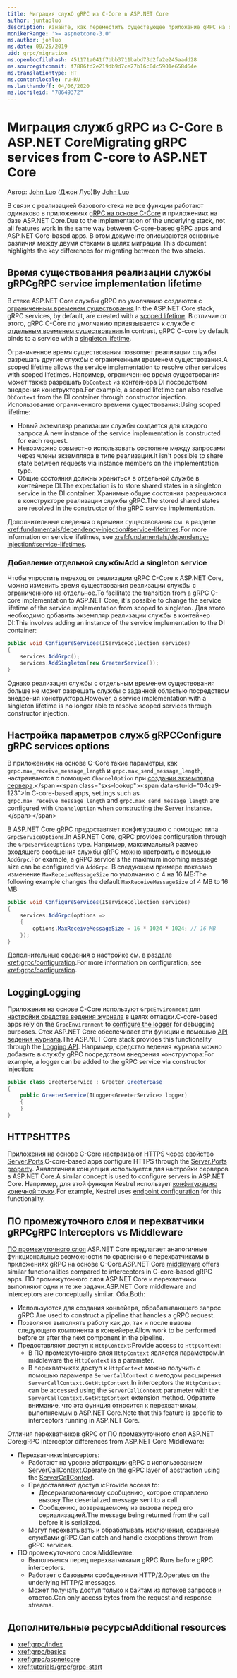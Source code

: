 ```yaml
---
title: Миграция служб gRPC из C-Core в ASP.NET Core
author: juntaoluo
description: Узнайте, как переместить существующее приложение gRPC на основе C-Core для выполнения поверх стека ASP.NET Core.
monikerRange: '>= aspnetcore-3.0'
ms.author: johluo
ms.date: 09/25/2019
uid: grpc/migration
ms.openlocfilehash: 451171a041f7bbb3711babd73d2fa2e245aadd28
ms.sourcegitcommit: f7886fd2e219db9d7ce27b16c0dc5901e658d64e
ms.translationtype: HT
ms.contentlocale: ru-RU
ms.lasthandoff: 04/06/2020
ms.locfileid: "78649372"
---
```

# <a name="migrating-grpc-services-from-c-core-to-aspnet-core"></a><span data-ttu-id="04ca9-103">Миграция служб gRPC из C-Core в ASP.NET Core</span><span class="sxs-lookup"><span data-stu-id="04ca9-103">Migrating gRPC services from C-core to ASP.NET Core</span></span>

<span data-ttu-id="04ca9-104">Автор: [John Luo](https://github.com/juntaoluo) (Джон Луо)</span><span class="sxs-lookup"><span data-stu-id="04ca9-104">By [John Luo](https://github.com/juntaoluo)</span></span>

<span data-ttu-id="04ca9-105">В связи с реализацией базового стека не все функции работают одинаково в приложениях [gRPC на основе C-Core](https://grpc.io/blog/grpc-stacks) и приложениях на базе ASP.NET Core.</span><span class="sxs-lookup"><span data-stu-id="04ca9-105">Due to the implementation of the underlying stack, not all features work in the same way between [C-core-based gRPC](https://grpc.io/blog/grpc-stacks) apps and ASP.NET Core-based apps.</span></span> <span data-ttu-id="04ca9-106">В этом документе описываются основные различия между двумя стеками в целях миграции.</span><span class="sxs-lookup"><span data-stu-id="04ca9-106">This document highlights the key differences for migrating between the two stacks.</span></span>

## <a name="grpc-service-implementation-lifetime"></a><span data-ttu-id="04ca9-107">Время существования реализации службы gRPC</span><span class="sxs-lookup"><span data-stu-id="04ca9-107">gRPC service implementation lifetime</span></span>

<span data-ttu-id="04ca9-108">В стеке ASP.NET Core службы gRPC по умолчанию создаются с [ограниченным временем существования](xref:fundamentals/dependency-injection#service-lifetimes).</span><span class="sxs-lookup"><span data-stu-id="04ca9-108">In the ASP.NET Core stack, gRPC services, by default, are created with a [scoped lifetime](xref:fundamentals/dependency-injection#service-lifetimes).</span></span> <span data-ttu-id="04ca9-109">В отличие от этого, gRPC C-Core по умолчанию привязывается к службе с [отдельным временем существования](xref:fundamentals/dependency-injection#service-lifetimes).</span><span class="sxs-lookup"><span data-stu-id="04ca9-109">In contrast, gRPC C-core by default binds to a service with a [singleton lifetime](xref:fundamentals/dependency-injection#service-lifetimes).</span></span>

<span data-ttu-id="04ca9-110">Ограниченное время существования позволяет реализации службы разрешать другие службы с ограниченным временем существования.</span><span class="sxs-lookup"><span data-stu-id="04ca9-110">A scoped lifetime allows the service implementation to resolve other services with scoped lifetimes.</span></span> <span data-ttu-id="04ca9-111">Например, ограниченное время существования может также разрешать `DbContext` из контейнера DI посредством внедрения конструктора.</span><span class="sxs-lookup"><span data-stu-id="04ca9-111">For example, a scoped lifetime can also resolve `DbContext` from the DI container through constructor injection.</span></span> <span data-ttu-id="04ca9-112">Использование ограниченного времени существования:</span><span class="sxs-lookup"><span data-stu-id="04ca9-112">Using scoped lifetime:</span></span>

* <span data-ttu-id="04ca9-113">Новый экземпляр реализации службы создается для каждого запроса.</span><span class="sxs-lookup"><span data-stu-id="04ca9-113">A new instance of the service implementation is constructed for each request.</span></span>
* <span data-ttu-id="04ca9-114">Невозможно совместно использовать состояние между запросами через члены экземпляра в типе реализации.</span><span class="sxs-lookup"><span data-stu-id="04ca9-114">It isn't possible to share state between requests via instance members on the implementation type.</span></span>
* <span data-ttu-id="04ca9-115">Общие состояния должны храниться в отдельной службе в контейнере DI.</span><span class="sxs-lookup"><span data-stu-id="04ca9-115">The expectation is to store shared states in a singleton service in the DI container.</span></span> <span data-ttu-id="04ca9-116">Хранимые общие состояния разрешаются в конструкторе реализации службы gRPC.</span><span class="sxs-lookup"><span data-stu-id="04ca9-116">The stored shared states are resolved in the constructor of the gRPC service implementation.</span></span>

<span data-ttu-id="04ca9-117">Дополнительные сведения о времени существования см. в разделе <xref:fundamentals/dependency-injection#service-lifetimes>.</span><span class="sxs-lookup"><span data-stu-id="04ca9-117">For more information on service lifetimes, see <xref:fundamentals/dependency-injection#service-lifetimes>.</span></span>

### <a name="add-a-singleton-service"></a><span data-ttu-id="04ca9-118">Добавление отдельной службы</span><span class="sxs-lookup"><span data-stu-id="04ca9-118">Add a singleton service</span></span>

<span data-ttu-id="04ca9-119">Чтобы упростить переход от реализации gRPC C-Core к ASP.NET Core, можно изменить время существования реализации службы с ограниченного на отдельное.</span><span class="sxs-lookup"><span data-stu-id="04ca9-119">To facilitate the transition from a gRPC C-core implementation to ASP.NET Core, it's possible to change the service lifetime of the service implementation from scoped to singleton.</span></span> <span data-ttu-id="04ca9-120">Для этого необходимо добавить экземпляр реализации службы в контейнер DI:</span><span class="sxs-lookup"><span data-stu-id="04ca9-120">This involves adding an instance of the service implementation to the DI container:</span></span>

```csharp
public void ConfigureServices(IServiceCollection services)
{
    services.AddGrpc();
    services.AddSingleton(new GreeterService());
}
```

<span data-ttu-id="04ca9-121">Однако реализация службы с отдельным временем существования больше не может разрешать службы с заданной областью посредством внедрения конструктора.</span><span class="sxs-lookup"><span data-stu-id="04ca9-121">However, a service implementation with a singleton lifetime is no longer able to resolve scoped services through constructor injection.</span></span>

## <a name="configure-grpc-services-options"></a><span data-ttu-id="04ca9-122">Настройка параметров служб gRPC</span><span class="sxs-lookup"><span data-stu-id="04ca9-122">Configure gRPC services options</span></span>

<span data-ttu-id="04ca9-123">В приложениях на основе C-Core такие параметры, как `grpc.max_receive_message_length` и `grpc.max_send_message_length`, настраиваются с помощью `ChannelOption` при [создании экземпляра сервера](https://grpc.io/grpc/csharp/api/Grpc.Core.Server.html#Grpc_Core_Server__ctor_System_Collections_Generic_IEnumerable_Grpc_Core_ChannelOption__).</span><span class="sxs-lookup"><span data-stu-id="04ca9-123">In C-core-based apps, settings such as `grpc.max_receive_message_length` and `grpc.max_send_message_length` are configured with `ChannelOption` when [constructing the Server instance](https://grpc.io/grpc/csharp/api/Grpc.Core.Server.html#Grpc_Core_Server__ctor_System_Collections_Generic_IEnumerable_Grpc_Core_ChannelOption__).</span></span>

<span data-ttu-id="04ca9-124">В ASP.NET Core gRPC предоставляет конфигурацию с помощью типа `GrpcServiceOptions`.</span><span class="sxs-lookup"><span data-stu-id="04ca9-124">In ASP.NET Core, gRPC provides configuration through the `GrpcServiceOptions` type.</span></span> <span data-ttu-id="04ca9-125">Например, максимальный размер входящего сообщения службы gRPC можно настроить с помощью `AddGrpc`.</span><span class="sxs-lookup"><span data-stu-id="04ca9-125">For example, a gRPC service's the maximum incoming message size can be configured via `AddGrpc`.</span></span> <span data-ttu-id="04ca9-126">В следующем примере показано изменение `MaxReceiveMessageSize` по умолчанию с 4 на 16 МБ:</span><span class="sxs-lookup"><span data-stu-id="04ca9-126">The following example changes the default `MaxReceiveMessageSize` of 4 MB to 16 MB:</span></span>

```csharp
public void ConfigureServices(IServiceCollection services)
{
    services.AddGrpc(options =>
    {
        options.MaxReceiveMessageSize = 16 * 1024 * 1024; // 16 MB
    });
}
```

<span data-ttu-id="04ca9-127">Дополнительные сведения о настройке см. в разделе <xref:grpc/configuration>.</span><span class="sxs-lookup"><span data-stu-id="04ca9-127">For more information on configuration, see <xref:grpc/configuration>.</span></span>

## <a name="logging"></a><span data-ttu-id="04ca9-128">Logging</span><span class="sxs-lookup"><span data-stu-id="04ca9-128">Logging</span></span>

<span data-ttu-id="04ca9-129">Приложения на основе C-Core используют `GrpcEnvironment` для [настройки средства ведения журнала](https://grpc.io/grpc/csharp/api/Grpc.Core.GrpcEnvironment.html?q=size#Grpc_Core_GrpcEnvironment_SetLogger_Grpc_Core_Logging_ILogger_) в целях отладки.</span><span class="sxs-lookup"><span data-stu-id="04ca9-129">C-core-based apps rely on the `GrpcEnvironment` to [configure the logger](https://grpc.io/grpc/csharp/api/Grpc.Core.GrpcEnvironment.html?q=size#Grpc_Core_GrpcEnvironment_SetLogger_Grpc_Core_Logging_ILogger_) for debugging purposes.</span></span> <span data-ttu-id="04ca9-130">Стек ASP.NET Core обеспечивает эти функции с помощью [API ведения журнала](xref:fundamentals/logging/index).</span><span class="sxs-lookup"><span data-stu-id="04ca9-130">The ASP.NET Core stack provides this functionality through the [Logging API](xref:fundamentals/logging/index).</span></span> <span data-ttu-id="04ca9-131">Например, средство ведения журнала можно добавить в службу gRPC посредством внедрения конструктора:</span><span class="sxs-lookup"><span data-stu-id="04ca9-131">For example, a logger can be added to the gRPC service via constructor injection:</span></span>

```csharp
public class GreeterService : Greeter.GreeterBase
{
    public GreeterService(ILogger<GreeterService> logger)
    {
    }
}
```

## <a name="https"></a><span data-ttu-id="04ca9-132">HTTPS</span><span class="sxs-lookup"><span data-stu-id="04ca9-132">HTTPS</span></span>

<span data-ttu-id="04ca9-133">Приложения на основе C-Core настраивают HTTPS через [свойство Server.Ports](https://grpc.io/grpc/csharp/api/Grpc.Core.Server.html#Grpc_Core_Server_Ports).</span><span class="sxs-lookup"><span data-stu-id="04ca9-133">C-core-based apps configure HTTPS through the [Server.Ports property](https://grpc.io/grpc/csharp/api/Grpc.Core.Server.html#Grpc_Core_Server_Ports).</span></span> <span data-ttu-id="04ca9-134">Аналогичная концепция используется для настройки серверов в ASP.NET Core.</span><span class="sxs-lookup"><span data-stu-id="04ca9-134">A similar concept is used to configure servers in ASP.NET Core.</span></span> <span data-ttu-id="04ca9-135">Например, для этой функции Kestrel использует [конфигурацию конечной точки](xref:fundamentals/servers/kestrel#endpoint-configuration).</span><span class="sxs-lookup"><span data-stu-id="04ca9-135">For example, Kestrel uses [endpoint configuration](xref:fundamentals/servers/kestrel#endpoint-configuration) for this functionality.</span></span>

## <a name="grpc-interceptors-vs-middleware"></a><span data-ttu-id="04ca9-136">ПО промежуточного слоя и перехватчики gRPC</span><span class="sxs-lookup"><span data-stu-id="04ca9-136">gRPC Interceptors vs Middleware</span></span>

<span data-ttu-id="04ca9-137">[ПО промежуточного слоя](xref:fundamentals/middleware/index) ASP.NET Core предлагает аналогичные функциональные возможности по сравнению с перехватчиками в приложениях gRPC на основе C-Core.</span><span class="sxs-lookup"><span data-stu-id="04ca9-137">ASP.NET Core [middleware](xref:fundamentals/middleware/index) offers similar functionalities compared to interceptors in C-core-based gRPC apps.</span></span> <span data-ttu-id="04ca9-138">ПО промежуточного слоя ASP.NET Core и перехватчики выполняют одни и те же задачи.</span><span class="sxs-lookup"><span data-stu-id="04ca9-138">ASP.NET Core middleware and interceptors are conceptually similar.</span></span> <span data-ttu-id="04ca9-139">Оба.</span><span class="sxs-lookup"><span data-stu-id="04ca9-139">Both:</span></span>

* <span data-ttu-id="04ca9-140">Используются для создания конвейера, обрабатывающего запрос gRPC.</span><span class="sxs-lookup"><span data-stu-id="04ca9-140">Are used to construct a pipeline that handles a gRPC request.</span></span>
* <span data-ttu-id="04ca9-141">Позволяют выполнять работу как до, так и после вызова следующего компонента в конвейере.</span><span class="sxs-lookup"><span data-stu-id="04ca9-141">Allow work to be performed before or after the next component in the pipeline.</span></span>
* <span data-ttu-id="04ca9-142">Предоставляют доступ к `HttpContext`:</span><span class="sxs-lookup"><span data-stu-id="04ca9-142">Provide access to `HttpContext`:</span></span>
  * <span data-ttu-id="04ca9-143">В ПО промежуточного слоя `HttpContext` является параметром.</span><span class="sxs-lookup"><span data-stu-id="04ca9-143">In middleware the `HttpContext` is a parameter.</span></span>
  * <span data-ttu-id="04ca9-144">В перехватчиках доступ к `HttpContext` можно получить с помощью параметра `ServerCallContext` с методом расширения `ServerCallContext.GetHttpContext`.</span><span class="sxs-lookup"><span data-stu-id="04ca9-144">In interceptors the `HttpContext` can be accessed using the `ServerCallContext` parameter with the `ServerCallContext.GetHttpContext` extension method.</span></span> <span data-ttu-id="04ca9-145">Обратите внимание, что эта функция относится к перехватчикам, выполняемым в ASP.NET Core.</span><span class="sxs-lookup"><span data-stu-id="04ca9-145">Note that this feature is specific to interceptors running in ASP.NET Core.</span></span>

<span data-ttu-id="04ca9-146">Отличия перехватчиков gRPC от ПО промежуточного слоя ASP.NET Core:</span><span class="sxs-lookup"><span data-stu-id="04ca9-146">gRPC Interceptor differences from ASP.NET Core Middleware:</span></span>

* <span data-ttu-id="04ca9-147">Перехватчики:</span><span class="sxs-lookup"><span data-stu-id="04ca9-147">Interceptors:</span></span>
  * <span data-ttu-id="04ca9-148">Работают на уровне абстракции gRPC с использованием [ServerCallContext](https://grpc.io/grpc/csharp/api/Grpc.Core.ServerCallContext.html).</span><span class="sxs-lookup"><span data-stu-id="04ca9-148">Operate on the gRPC layer of abstraction using the [ServerCallContext](https://grpc.io/grpc/csharp/api/Grpc.Core.ServerCallContext.html).</span></span>
  * <span data-ttu-id="04ca9-149">Предоставляют доступ к:</span><span class="sxs-lookup"><span data-stu-id="04ca9-149">Provide access to:</span></span>
    * <span data-ttu-id="04ca9-150">Десериализованному сообщению, которое отправлено вызову.</span><span class="sxs-lookup"><span data-stu-id="04ca9-150">The deserialized message sent to a call.</span></span>
    * <span data-ttu-id="04ca9-151">Сообщению, возвращаемому из вызова перед его сериализацией.</span><span class="sxs-lookup"><span data-stu-id="04ca9-151">The message being returned from the call before it is serialized.</span></span>
  * <span data-ttu-id="04ca9-152">Могут перехватывать и обрабатывать исключения, созданные службами gRPC.</span><span class="sxs-lookup"><span data-stu-id="04ca9-152">Can catch and handle exceptions thrown from gRPC services.</span></span>
* <span data-ttu-id="04ca9-153">ПО промежуточного слоя:</span><span class="sxs-lookup"><span data-stu-id="04ca9-153">Middleware:</span></span>
  * <span data-ttu-id="04ca9-154">Выполняется перед перехватчиками gRPC.</span><span class="sxs-lookup"><span data-stu-id="04ca9-154">Runs before gRPC interceptors.</span></span>
  * <span data-ttu-id="04ca9-155">Работает с базовыми сообщениями HTTP/2.</span><span class="sxs-lookup"><span data-stu-id="04ca9-155">Operates on the underlying HTTP/2 messages.</span></span>
  * <span data-ttu-id="04ca9-156">Может получать доступ только к байтам из потоков запросов и ответов.</span><span class="sxs-lookup"><span data-stu-id="04ca9-156">Can only access bytes from the request and response streams.</span></span>

## <a name="additional-resources"></a><span data-ttu-id="04ca9-157">Дополнительные ресурсы</span><span class="sxs-lookup"><span data-stu-id="04ca9-157">Additional resources</span></span>

* <xref:grpc/index>
* <xref:grpc/basics>
* <xref:grpc/aspnetcore>
* <xref:tutorials/grpc/grpc-start>
